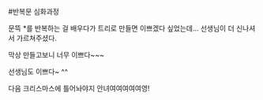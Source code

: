 #반복문 심화과정

문뜩 *를 반복하는 걸 배우다가
트리로 만들면 이쁘겠다 싶었는데...
선생님이 더 신나셔서 가르쳐주셨다.

막상 만들고보니 너무 이쁘다~~~

선생님도 이쁘다~ ^^

다음 크리스마스에 틀어놔야지
안녀여여여여여영!

